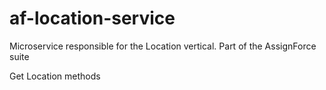 # af-location-service
Microservice responsible for the Location vertical. Part of the AssignForce suite

Get Location methods
